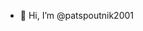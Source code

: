 - 👋 Hi, I’m @patspoutnik2001

<!---
patspoutnik2001/patspoutnik2001 is a ✨ special ✨ repository because its `README.md` (this file) appears on your GitHub profile.
You can click the Preview link to take a look at your changes.
--->

